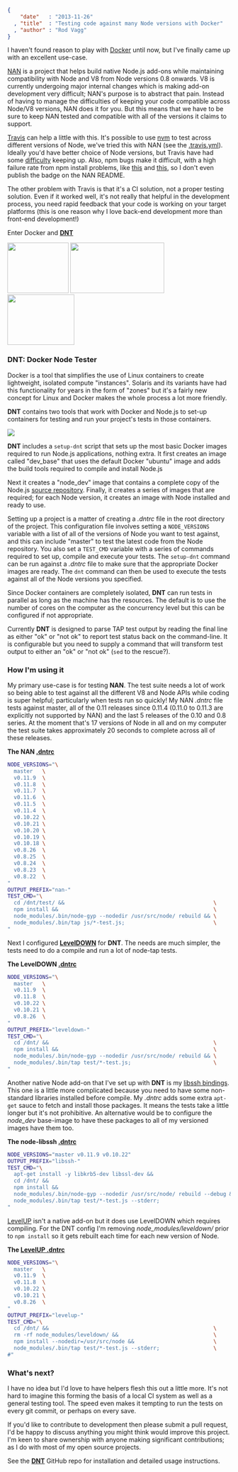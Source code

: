 ```json
{
    "date"   : "2013-11-26"
  , "title"  : "Testing code against many Node versions with Docker"
  , "author" : "Rod Vagg"
}
```

I haven't found reason to play with [Docker](http://www.docker.io) until now, but I've finally came up with an excellent use-case.

[NAN](https://github.com/rvagg/nan) is a project that helps build native Node.js add-ons while maintaining compatibility with Node and V8 from Node versions 0.8 onwards. V8 is currently undergoing major internal changes which is making add-on development very difficult; NAN's purpose is to abstract that pain. Instead of having to manage the difficulties of keeping your code compatible across Node/V8 versions, NAN does it for you. But this means that we have to be sure to keep NAN tested and compatible with all of the versions it claims to support.

[Travis](https://travis-ci.org/) can help a little with this. It's possible to use [nvm](https://github.com/creationix/nvm) to test across different versions of Node, we've tried this with NAN (see the [.travis.yml](https://github.com/rvagg/nan/blob/ba82a9c1fba01b3df553ac624aeaf15ca3688315/.travis.yml)). Ideally you'd have better choice of Node versions, but Travis have had some [difficulty](https://github.com/travis-ci/travis-ci/issues/1328) keeping up. Also, npm bugs make it difficult, with a high failure rate from npm install problems, like [this](https://travis-ci.org/rvagg/nan/jobs/14440485) and [this](https://travis-ci.org/rvagg/nan/jobs/14474613), so I don't even publish the badge on the NAN README.

The other problem with Travis is that it's a CI solution, not a proper testing solution. Even if it worked well, it's not really that helpful in the development process, you need rapid feedback that your code is working on your target platforms (this is one reason why I love back-end development more than front-end development!)

Enter Docker and **[DNT](https://github.com/rvagg/dnt)**

<div style="margin: 0 auto;">
  <img src="http://www.docker.io/static/img/homepage-docker-logo.png" width="138" height="114">
  <img src="http://nodejs.org/images/logos/nodejs-dark.png" width="212" height="114">
  <img src="http://img.pandawhale.com/29490-Picard-applause-clapping-gif-s5nz.gif" width="151" height="114">
</div>

### DNT: Docker Node Tester

Docker is a tool that simplifies the use of Linux containers to create lightweight, isolated compute "instances". Solaris and its variants have had this functionality for years in the form of "zones" but it's a fairly new concept for Linux and Docker makes the whole process a lot more friendly.

**DNT** contains two tools that work with Docker and Node.js to set-up containers for testing and run your project's tests in those containers.

<div style="margin: 0 auto;">
  <img src="http://r.va.gg/images/2013/11/nan-dnt.png">
</div>

**DNT** includes a `setup-dnt` script that sets up the most basic Docker images required to run Node.js applications, nothing extra. It first creates an image called "dev_base" that uses the default Docker "ubuntu" image and adds the build tools required to compile and install Node.js

Next it creates a "node_dev" image that contains a complete copy of the Node.js [source repository](http://github.com/joyent/node). Finally, it creates a series of images that are required; for each Node version, it creates an image with Node installed and ready to use.

Setting up a project is a matter of creating a *.dntrc* file in the root directory of the project. This configuration file involves setting a `NODE_VERSIONS` variable with a list of all of the versions of Node you want to test against, and this can include "master" to test the latest code from the Node repository. You also set a `TEST_CMD` variable with a series of commands required to set up, compile and execute your tests. The `setup-dnt` command can be run against a *.dntrc* file to make sure that the appropriate Docker images are ready. The `dnt` command can then be used to execute the tests against all of the Node versions you specified.

Since Docker containers are completely isolated, **DNT** can run tests in parallel as long as the machine has the resources. The default is to use the number of cores on the computer as the concurrency level but this can be configured if not appropriate.

Currently **DNT** is designed to parse TAP test output by reading the final line as either "ok" or "not ok" to report test status back on the command-line. It is configurable but you need to supply a command that will transform test output to either an "ok" or "not ok" (`sed` to the rescue?).

### How I'm using it

My primary use-case is for testing **NAN**. The test suite needs a lot of work so being able to test against all the different V8 and Node APIs while coding is super helpful; particularly when tests run so quickly! My NAN *.dntrc* file tests against master, all of the 0.11 releases since 0.11.4 (0.11.0 to 0.11.3 are explicitly not supported by NAN) and the last 5 releases of the 0.10 and 0.8 series. At the moment that's 17 versions of Node in all and on my computer the test suite takes approximately 20 seconds to complete across all of these releases.

**The NAN [.dntrc](https://raw.github.com/rvagg/nan/master/.dntrc)**

```sh
NODE_VERSIONS="\
  master   \
  v0.11.9  \
  v0.11.8  \
  v0.11.7  \
  v0.11.6  \
  v0.11.5  \
  v0.11.4  \
  v0.10.22 \
  v0.10.21 \
  v0.10.20 \
  v0.10.19 \
  v0.10.18 \
  v0.8.26  \
  v0.8.25  \
  v0.8.24  \
  v0.8.23  \
  v0.8.22  \
"
OUTPUT_PREFIX="nan-"
TEST_CMD="\
  cd /dnt/test/ &&                                               \
  npm install &&                                                 \
  node_modules/.bin/node-gyp --nodedir /usr/src/node/ rebuild && \
  node_modules/.bin/tap js/*-test.js;                            \
"
```

Next I configured **[LevelDOWN](https://github.com/rvagg/node-leveldown)** for **DNT**. The needs are much simpler, the tests need to do a compile and run a lot of node-tap tests.

**The LevelDOWN [.dntrc](https://raw.github.com/rvagg/node-leveldown/master/.dntrc)**

```sh
NODE_VERSIONS="\
  master   \
  v0.11.9  \
  v0.11.8  \
  v0.10.22 \
  v0.10.21 \
  v0.8.26  \
"
OUTPUT_PREFIX="leveldown-"
TEST_CMD="\
  cd /dnt/ &&                                                    \
  npm install &&                                                 \
  node_modules/.bin/node-gyp --nodedir /usr/src/node/ rebuild && \
  node_modules/.bin/tap test/*-test.js;                          \
"
```

Another native Node add-on that I've set up with **DNT** is my [libssh bindings](https://github.com/rvagg/node-libssh). This one is a little more complicated because you need to have some non-standard libraries installed before compile. My *.dntrc* adds some extra `apt-get` sauce to fetch and install those packages. It means the tests take a little longer but it's not prohibitive. An alternative would be to configure the *node_dev* base-image to have these packages to all of my versioned images have them too.

**The node-libssh [.dntrc](https://raw.github.com/rvagg/node-libssh/master/.dntrc)**

```sh
NODE_VERSIONS="master v0.11.9 v0.10.22"
OUTPUT_PREFIX="libssh-"
TEST_CMD="\
  apt-get install -y libkrb5-dev libssl-dev &&                           \
  cd /dnt/ &&                                                            \
  npm install &&                                                         \
  node_modules/.bin/node-gyp --nodedir /usr/src/node/ rebuild --debug && \
  node_modules/.bin/tap test/*-test.js --stderr;                         \
"
```

[LevelUP](https://github.com/rvagg/node-levelup) isn't a native add-on but it does use LevelDOWN which requires compiling. For the DNT config I'm removing *node_modules/leveldown/* prior to `npm install` so it gets rebuilt each time for each new version of Node.

**The [LevelUP .dntrc](https://raw.github.com/rvagg/node-levelup/master/.dntrc)**

```sh
NODE_VERSIONS="\
  master   \
  v0.11.9  \
  v0.11.8  \
  v0.10.22 \
  v0.10.21 \
  v0.8.26  \
"
OUTPUT_PREFIX="levelup-"
TEST_CMD="\
  cd /dnt/ &&                                                    \
  rm -rf node_modules/leveldown/ &&                              \
  npm install --nodedir=/usr/src/node &&                         \
  node_modules/.bin/tap test/*-test.js --stderr;                 \
#"
```

### What's next?

I have no idea but I'd love to have helpers flesh this out a little more. It's not hard to imagine this forming the basis of a local CI system as well as a general testing tool. The speed even makes it tempting to run the tests on every git commit, or perhaps on every save.

If you'd like to contribute to development then please submit a pull request, I'd be happy to discuss anything you might think would improve this project. I'm keen to share ownership with anyone making significant contributions; as I do with most of my open source projects.

See the **[DNT](https://github.com/rvagg/dnt)** GitHub repo for installation and detailed usage instructions.

